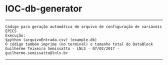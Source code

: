 # IOC-db-generator
___
	Código para geração automática de arquivo de configuração de variáveis EPICS 
	Execução:
	$python (arquivoEntrada.csv) (example.db)
	O código também imprime (no terminal) o tamanho total do DataBlock
	Guilherme Teixeira Semissatto - LNLS - 07/02/2017 - guilherme.semissatto@lnls.br
___
